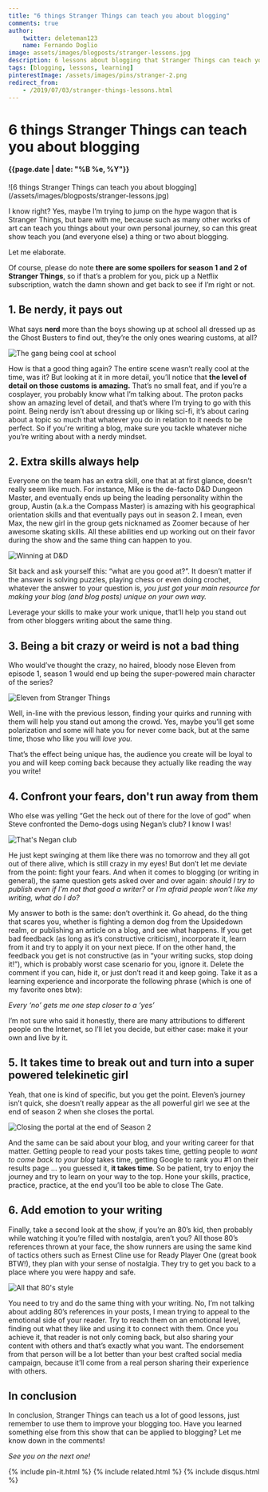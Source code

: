 ```yaml
---
title: "6 things Stranger Things can teach you about blogging"
comments: true
author:
    twitter: deleteman123
    name: Fernando Doglio
image: assets/images/blogposts/stranger-lessons.jpg
description: 6 lessons about blogging that Stranger Things can teach you, from being cool with being nerdy to fight off your fears, check them out here. 
tags: [blogging, lessons, learning]
pinterestImage: /assets/images/pins/stranger-2.png
redirect_from:
    - /2019/07/03/stranger-things-lessons.html
---
```




# 6 things Stranger Things can teach you about blogging
#### {{page.date | date: "%B %e, %Y"}}

<div class="post-header-img" markdown="1">
![6 things Stranger Things can teach you about blogging](/assets/images/blogposts/stranger-lessons.jpg)
</div>

I know right? Yes, maybe I’m trying to jump on the hype wagon that is Stranger Things, but bare with me, because such as many other works of art can teach you things about your own personal journey, so can this great show teach you (and everyone else) a thing or two about blogging.

Let me elaborate.

Of course, please do note **there are some spoilers for season 1 and 2 of Stranger Things**, so if that’s a problem for you, pick up a Netflix subscription, watch the damn shown and get back to see if I’m right or not.


## 1. Be nerdy, it pays out

What says **nerd** more than the boys showing up at school all dressed up as the Ghost Busters to find out, they’re the only ones wearing customs, at all?


![The gang being cool at school](/assets/images/blogposts/st-gb.jpg)


How is that a good thing again? The entire scene wasn’t really cool at the time, was it? But looking at it in more detail, you’ll notice that **the level of detail on those customs is amazing.** That’s no small feat, and if you’re a cosplayer, you probably know what I’m talking about. The proton packs show an amazing level of detail, and that’s where I’m trying to go with this point. Being nerdy isn’t about dressing up or liking sci-fi, it’s about caring about a topic so much that whatever you do in relation to it needs to be perfect.  So if you're writing a blog, make sure you tackle whatever niche you’re writing about with a nerdy mindset.


## 2. Extra skills always help

Everyone on the team has an extra skill, one that at at first glance, doesn’t really seem like much. For instance, Mike is the de-facto D&D Dungeon Master, and eventually ends up being the leading personality within the group, Austin (a.k.a the Compass Master) is amazing with his geographical orientation skills and that eventually pays out in season 2. I mean, even Max, the new girl in the group gets nicknamed as Zoomer because of her awesome skating skills. All these abilities end up working out on their favor during the show and the same thing can happen to you.


![Winning at D&D](/assets/images/blogposts/st-dd.jpg)


Sit back and ask yourself this: “what are you good at?”. It doesn’t matter if the answer is solving puzzles, playing chess or even doing crochet, whatever the answer to your question is, *you just got your main resource for making your blog (and blog posts) unique on your own way.*

Leverage your skills to make your work unique, that’ll help you stand out from other bloggers writing about the same thing.


## 3. Being a bit crazy or weird is not a bad thing

Who would’ve thought the crazy, no haired, bloody nose Eleven from episode 1, season 1 would end up being the super-powered main character of the series?

![Eleven from Stranger Things](/assets/images/blogposts/ss-11.jpg)


Well, in-line with the previous lesson, finding your quirks and running with them will help you stand out among the crowd. Yes, maybe you’ll get some polarization  and some will hate you for never come back, but at the same time, those who like you will *love you.* 

That’s the effect being unique has, the audience you create will be loyal to you and will keep coming back because they actually like reading the way you write!


## 4. Confront your fears, don't run away from them 

Who else was yelling “Get the heck out of there for the love of god” when Steve confronted the Demo-dogs using Negan’s club?
I know I was!


![That's Negan club](/assets/images/blogposts/st-fdd.png)


He just kept swinging at them like there was no tomorrow and they all got out of there alive, which is still crazy in my eyes! But don’t let me deviate from the point: fight your fears.
And when it comes to blogging (or writing in general), the same question gets asked over and over again: *should I try to publish even if I’m not that good a writer?* or *I’m afraid people won’t like my writing, what do I do?*

My answer to both is the same: don’t overthink it. Go ahead, do the thing that scares you, whether is fighting a demon dog from the Upsidedown realm, or publishing an article on a blog, and see what happens. If you get bad feedback (as long as it’s constructive criticism), incorporate it, learn from it and try to apply it on your next piece. 
If on the other hand, the feedback you get is not constructive (as in “your writing sucks, stop doing it!”), which is probably worst case scenario for you, ignore it. Delete the comment if you can, hide it, or just don’t read it and keep going. Take it as a learning experience and incorporate the following phrase (which is one of my favorite ones btw):

*Every ‘no’ gets me one step closer to a ‘yes’*

I’m not sure who said it honestly, there are many attributions to different people on the Internet, so I’ll let you decide, but either case: make it your own and live by it.


## 5. It takes time to break out and turn into a super powered telekinetic girl

Yeah, that one is kind of specific, but you get the point. Eleven’s journey isn’t quick, she doesn’t really appear as the all powerful girl we see at the end of season 2 when she closes the portal.


![Closing the portal at the end of Season 2](/assets/images/blogposts/ss-cp.jpg)


And the same can be said about your blog, and your writing career for that matter. Getting people to read your posts takes time, getting people to *want to come back to your blog* takes time, getting Google to rank you #1 on their results page … you guessed it, **it takes time**. So be patient, try to enjoy the journey and try to learn on your way to the top. Hone your skills, practice, practice, practice, at the end you’ll too be able to close The Gate.



## 6. Add emotion to your writing

Finally, take a second look at the show, if you’re an 80’s kid, then probably while watching it you’re filled with nostalgia, aren’t you? All those 80’s references thrown at your face, the show runners are using the same kind of tactics others such as Ernest Cline use for Ready Player One (great book BTW!), they plan with your sense of nostalgia. They try to get you back to a place where you were happy and safe. 


![All that 80's style](/assets/images/blogposts/st-80.jpg)


You need to try and do the same thing with your writing. No, I’m not talking about adding 80’s references in your posts, I mean trying to appeal to the emotional side of your reader. Try to reach them on an emotional level, finding out what they like and using it to connect with them. Once you achieve it, that reader is not only coming back, but also sharing your content with others and that’s exactly what you want. The endorsement from that person will be a lot better than your best crafted social media campaign, because it’ll come from a real person sharing their experience with others.


## In conclusion

In conclusion, Stranger Things can teach us a lot of good lessons, just remember to use them to improve your blogging too. 
Have you learned something else from this show that can be applied to blogging? Let me know down in the comments! 

*See you on the next one!*


<div class="sharethis-inline-share-buttons"></div>
                        
{% include pin-it.html %}
{% include related.html %}
{% include disqus.html %}